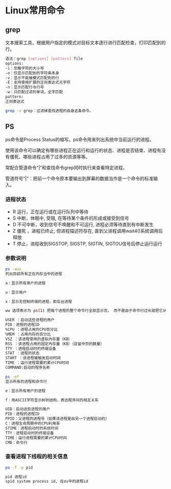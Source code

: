 # Linux常用命令
## grep
文本搜索工具，根据用户指定的模式对目标文本逐行进行匹配检查，打印匹配到的行。
```bash
语法：grep [options] [pattern] file
options:
-i：忽略字符的大小写
-o：仅显示匹配到的字符串本身
-v：显示不能被模式匹配到的行
-E：支持使用扩展的正则表达式元字符
-n：显示匹配行与行号
-w：只匹配过滤的单词，全字匹配
pattern:
正则表达式

grep -v grep：过滤掉查找进程的自身这条命令。
```



## PS
ps命令是Process Status的缩写。ps命令用来列出系统中当前运行的进程。

使用该命令可以确定有哪些进程正在运行和运行的状态、进程是否结束、进程有没有僵死、哪些进程占用了过多的资源等等。

常配合管道命令“|”和查找命令grep同时执行来查看特定进程。

管道符号“|”：把前一个命令原本要输出到屏幕的数据当作是一个命令的标准输入。

### 进程状态
- R 运行，正在运行或在运行队列中等待
- S 中断，休眠中, 受阻, 在等待某个条件的形成或接受到信号
- D 不可中断，收到信号不唤醒和不可运行, 进程必须等待直到有中断发生
- Z 僵死 ，进程已终止, 但进程描述符存在, 直到父进程调用wait4()系统调用后释放
- T 停止，进程收到SIGSTOP, SIGSTP, SIGTIN, SIGTOU信号后停止运行运行

### 参数说明

```bash
ps -aux
列出目前所有正在内存当中的进程

a：显示所有用户的进程

u：显示用户

x：显示无控制终端的进程，即后台进程

ww 选项表示为 ps(1) 把每个进程的整个命令行全部显示完， 而不是由于命令行过长就把它从屏幕上截去。

USER ：启动这些进程的用户
PID：进程的进程ID
%CPU ：进程占用的CPU百分比 
%MEM ：占用内存的百分比 
VSZ ：该进程使用的虚拟內存量（KB） 
RSS ：该进程占用的固定內存量（KB）（驻留中页的数量） 
TTY ：进程启动时的终端设备
STAT ：进程的状态 
START ：该进程被触发启动时间 
TIME ：运行进程需要的累计CPU时间
COMMAND:启动的程序名称

ps -ef
显示所有的进程和命令行

e：显示所有用户的进程

f：用ASCII字符显示树状结构，表达程序间的相互关系

UID：启动这些进程的用户
PID：进程的进程ID
PPID：父进程的进程号（如果该进程是由另一个进程启动的）
C：进程生命周期中的CPU利用率
STIME：进程启动时的系统时间
TTY：进程启动时的终端设备
TIME：运行进程需要的累计CPU时间
CMD：命令行

```

### 查看进程下线程的相关信息

```bash
ps -T -p pid

pid 进程id
spid system process id, 在os中的进程id

```

